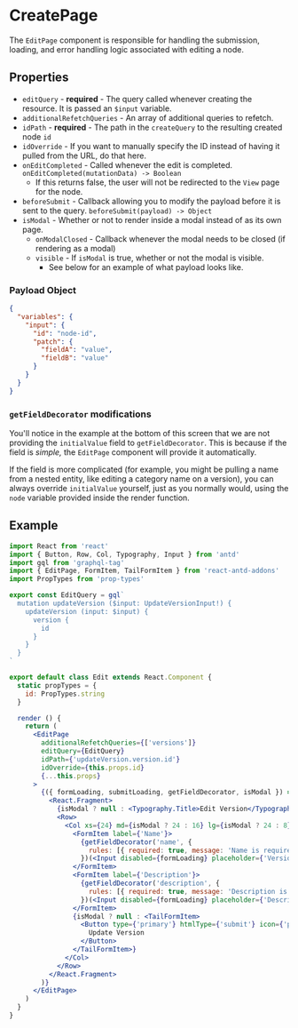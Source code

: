# CreatePage

The `EditPage` component is responsible for handling the submission, loading, and error
handling logic associated with editing a node.

## Properties

- `editQuery` - **required** - The query called whenever creating the resource. It is passed an `$input` variable.
- `additionalRefetchQueries` - An array of additional queries to refetch.
- `idPath` - **required** - The path in the `createQuery` to the resulting created node `id`
- `idOverride` - If you want to manually specify the ID instead of having it pulled from the URL, do that here.
- `onEditCompleted` - Called whenever the edit is completed. `onEditCompleted(mutationData) -> Boolean`
  - If this returns false, the user will not be redirected to the `View` page for the node.
- `beforeSubmit` - Callback allowing you to modify the payload before it is sent to the query. `beforeSubmit(payload) -> Object`
- `isModal` - Whether or not to render inside a modal instead of as its own page.
  - `onModalClosed` - Callback whenever the modal needs to be closed (if rendering as a modal)
  - `visible` - If `isModal` is true, whether or not the modal is visible.
    - See below for an example of what payload looks like.

### Payload Object

```json
{
  "variables": {
    "input": {
      "id": "node-id",
      "patch": {
        "fieldA": "value",
        "fieldB": "value"
      }
    }
  }
}
```

### `getFieldDecorator` modifications

You'll notice in the example at the bottom of this screen that we are not providing the
`initialValue` field to `getFieldDecorator`. This is because if the field is _simple,_
the `EditPage` component will provide it automatically.

If the field is more complicated (for example, you might be pulling a name from a nested
entity, like editing a category name on a version), you can always override `initialValue`
yourself, just as you normally would, using the `node` variable provided inside the
render function.

## Example

```jsx
import React from 'react'
import { Button, Row, Col, Typography, Input } from 'antd'
import gql from 'graphql-tag'
import { EditPage, FormItem, TailFormItem } from 'react-antd-addons'
import PropTypes from 'prop-types'

export const EditQuery = gql`
  mutation updateVersion ($input: UpdateVersionInput!) {
    updateVersion (input: $input) {
      version {
        id
      }
    }
  }
`

export default class Edit extends React.Component {
  static propTypes = {
    id: PropTypes.string
  }

  render () {
    return (
      <EditPage
        additionalRefetchQueries={['versions']}
        editQuery={EditQuery}
        idPath={'updateVersion.version.id'}
        idOverride={this.props.id}
        {...this.props}
      >
        {({ formLoading, submitLoading, getFieldDecorator, isModal }) => (
          <React.Fragment>
            {isModal ? null : <Typography.Title>Edit Version</Typography.Title>}
            <Row>
              <Col xs={24} md={isModal ? 24 : 16} lg={isModal ? 24 : 8}>
                <FormItem label={'Name'}>
                  {getFieldDecorator('name', {
                    rules: [{ required: true, message: 'Name is required.' }]
                  })(<Input disabled={formLoading} placeholder={'Version Name'} />)}
                </FormItem>
                <FormItem label={'Description'}>
                  {getFieldDecorator('description', {
                    rules: [{ required: true, message: 'Description is required.' }]
                  })(<Input disabled={formLoading} placeholder={'Description!'} />)}
                </FormItem>
                {isModal ? null : <TailFormItem>
                  <Button type={'primary'} htmlType={'submit'} icon={'plus'} loading={submitLoading}>
                    Update Version
                  </Button>
                </TailFormItem>}
              </Col>
            </Row>
          </React.Fragment>
        )}
      </EditPage>
    )
  }
}
```
